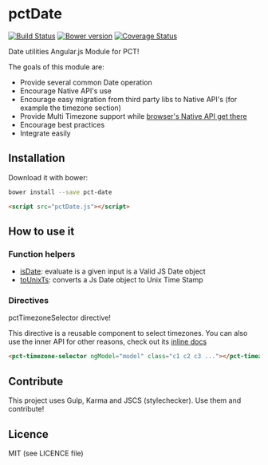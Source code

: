 pctDate
=========

[![Build Status](https://travis-ci.org/percona/pctDate.svg?branch=master)](https://travis-ci.org/percona/pctDate)
[![Bower version](https://badge.fury.io/bo/pct-date.svg)](http://badge.fury.io/bo/pct-date)
[![Coverage Status](https://img.shields.io/coveralls/percona/pctDate.svg)](https://coveralls.io/r/percona/pctDate)


Date utilities Angular.js Module for PCT!

The goals of this module are:
- Provide several common Date operation
- Encourage Native API's use
- Encourage easy migration from third party libs to Native API's (for example the timezone section)
- Provide Multi Timezone support while [browser's Native API get there](https://developer.mozilla.org/en-US/docs/Web/JavaScript/Reference/Global_Objects/Intl)
- Encourage best practices
- Integrate easily 

## Installation

Download it with bower:

```sh
bower install --save pct-date
```
 ```html
<script src="pctDate.js"></script>
```


## How to use it

### Function helpers

- [isDate](src/isDate.service.js): evaluate is a given input is a Valid JS Date object
- [toUnixTs](src/toUnixTs.service.js): converts a Js Date object to Unix Time Stamp


### Directives

pctTimezoneSelector directive!

This directive is a reusable component to select timezones.
You can also use the inner API for other reasons, check out its
[inline docs](src/utils/tzId)

```html
<pct-timezone-selector ngModel="model" class="c1 c2 c3 ..."></pct-timezone-selector>
```

## Contribute

This project uses Gulp, Karma and JSCS (stylechecker).
Use them and contribute!

## Licence

MIT (see LICENCE file)
